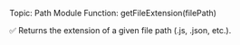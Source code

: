 Topic: Path Module
Function: getFileExtension(filePath)

✅ Returns the extension of a given file path (.js, .json, etc.).
